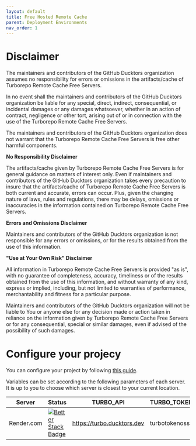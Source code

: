 ```yaml
---
layout: default
title: Free Hosted Remote Cache
parent: Deployment Environments
nav_order: 1
---
```


# Disclaimer
The maintainers and contributors of the GitHub Ducktors organization assumes no responsibility for errors or omissions in the artifacts/cache of Turborepo Remote Cache Free Servers.

In no event shall the maintainers and contributors of the GitHub Ducktors organization be liable for any special, direct, indirect, consequential, or incidental damages or any damages whatsoever, whether in an action of contract, negligence or other tort, arising out of or in connection with the use of the Turborepo Remote Cache Free Servers.

The maintainers and contributors of the GitHub Ducktors organization does not warrant that the Turborepo Remote Cache Free Servers is free other harmful components.

**No Responsibility Disclaimer**

The artifacts/cache given by Turborepo Remote Cache Free Servers is for general guidance on matters of interest only. Even if maintainers and contributors of the GitHub Ducktors organization takes every precaution to insure that the artifacts/cache of Turborepo Remote Cache Free Servers is both current and accurate, errors can occur. Plus, given the changing nature of laws, rules and regulations, there may be delays, omissions or inaccuracies in the information contained on Turborepo Remote Cache Free Servers.

**Errors and Omissions Disclaimer**

Maintainers and contributors of the GitHub Ducktors organization is not responsible for any errors or omissions, or for the results obtained from the use of this information.

**"Use at Your Own Risk" Disclaimer**

All information in Turborepo Remote Cache Free Servers is provided "as is", with no guarantee of completeness, accuracy, timeliness or of the results obtained from the use of this information, and without warranty of any kind, express or implied, including, but not limited to warranties of performance, merchantability and fitness for a particular purpose.

Maintainers and contributors of the GitHub Ducktors organization will not be liable to You or anyone else for any decision made or action taken in reliance on the information given by Turborepo Remote Cache Free Servers or for any consequential, special or similar damages, even if advised of the possibility of such damages.

# Configure your projecy

You can configure your project by following [this guide](https://ducktors.github.io/turborepo-remote-cache/custom-remote-caching.html).

Variables can be set according to the following parameters of each server. It is up to you to choose which server is closest to your current location.

| Server |  Status | TURBO_API | TURBO_TOKEN |
| -- | -- | -- | -- |
| Render.com | [![Better Stack Badge](https://uptime.betterstack.com/status-badges/v3/monitor/1gvd8.svg)](https://uptime.betterstack.com/?utm_source=status_badge) | https://turbo.ducktors.dev | turbotokenoss |

